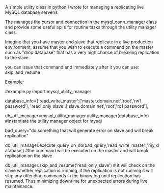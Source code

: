 A simple utility class in python I wrote for managing a replicating live MySQL database server/s

The manages the cursor and connection in the mysql_conn_manager class and provide some useful api's for routine tasks through the utility manager class.

Imagine that you have master and slave that replicate in a live production environment, assume that you wish to execute a command on the master such as "drop database" that has a very high chance of breaking replication to the slave.

you can issue that command and immediately after it you can use: skip_and_resume

Example:

#example.py
import mysql_utility_manager

database_info={'read_write_master':['master.domain.net','root','rw1 password'],
               'read_only_slave':['slave.domain.net','root','ro1 password'],


db_util_manager=mysql_utility_manager.utility_manager(database_info) #instantiate the utility manager object for mysql

bad_query="do something that will generate error on slave and will break replication"

db_util_manager.execute_query_on_db(bad_query,'read_write_master','my_database') #the command will be executed on the master and will break replication on the slave

db_util_manager.skip_and_resume('read_only_slave') # it will check on the slave whether replication is running, if the replication is not running it will skip any offending commands in the binary log until replication has resumed. Thus minimizing downtime for unexpected errors during live maintainance.


